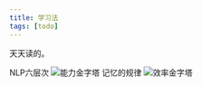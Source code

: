 ```yaml
---
title: 学习法
tags: [todo]
---
```

天天读的。
<!-- more -->
NLP六层次
![能力金字塔](https://upload-images.jianshu.io/upload_images/6908911-272f95bec26198ac.png?imageMogr2/auto-orient/strip%7CimageView2/2/w/1240)
记忆的规律
![效率金字塔](https://upload-images.jianshu.io/upload_images/6908911-26de7dae76e69a14.png?imageMogr2/auto-orient/strip%7CimageView2/2/w/1240)